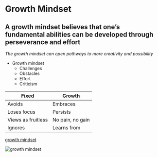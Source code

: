 # Growth Mindset
## A growth mindset believes that one’s fundamental abilities can be developed through perseverance and effort
*The growth mindset can open pathways to more creativity and possibility*

* Growth mindset
  * Challenges
  * Obstacles
  * Effort
  * Criticism

Fixed  | Growth
-------------------| ---------------
Avoids             | Embraces
Loses focus        | Persists
Views as fruitless | No pain, no gain
Ignores            | Learns from 

[growth mindset](https://www.atlassian.com/blog/inside-atlassian/growth-mindset)

![growth mindset](https://tofasakademi.com/wp-content/uploads/2019/06/growth-mindset3.png)
